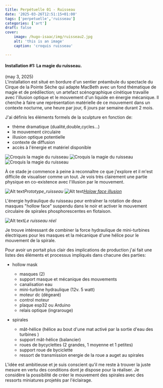 ```yaml
---
title: Perpétuelle 01 - Ruisseau
date: '2025-03-26T12:51:15+01:00'
tags: ['perpetuelle','ruisseau']
categories: ['art']
draft: false
cover:
    image: /hugo-isaac/img/ruisseau2.jpg
    alt: 'this is an image'
    caption: 'croquis ruisseau'

---
```

#### Installation #1: La magie du ruisseau.
(may 3, 2025)  
L'installation est situé en bordure d'un sentier préambule du spectacle du Cirque de la Pointe Sèche qui adapte MacBeth avec un fond thématique de magie et de prédilection; un artefact scénographique cinétique travaille avec l'illusion optique et le mouvement d'un liquide en énergie mécanique. Il cherche à faire une représentation matérielle de ce mouvement dans un contexte nocturne, une heure par jour, 6 jours par semaine durant 2 mois. 

J'ai définis les éléments formels de la sculpture en fonction de:  

- thème dramatique (dualité,double,cycles...)
- le mouvement circulaire
- illusion optique potentielle
- contexte de diffusion
- accès à l'énergie et matériel disponible  

![Croquis la magie du ruisseau](/hugo-isaac/img/ruisseau1.jpg)
![Croquis la magie du ruisseau](/hugo-isaac/img/ruisseau3.jpg)
![Croquis la magie du ruisseau](/hugo-isaac/img/ruisseau5.jpg)

À ce stade je commence à peine à reconnaître ce que j'explore et il m'est difficile de visualiser comme un tout. Je vois très clairement une partie physique en co-existence avec l'illusion par le mouvement. 
 
![Alt text](/hugo-isaac/img/ruisseau6.jpg)*Prototype_ruisseau*
![Alt text](/hugo-isaac/img/hollowface.jpg)*[Holow face illusion](https://www.youtube.com/watch?v=sKa0eaKsdA0&t=1s)*  

L'énergie hydraulique du ruisseau peur entraîner la rotation de deux masques "hollow face" suspendu dans le noir et activer le mouvement circulaire de spirales phosphorescentes en flotaison. 

![Alt text](/hugo-isaac/img/ruisseau4.jpg)*Le ruisseau réel*

Je trouve intéressant de combiner la force hydraulique de mini-turbines électriques pour les masques et la mécanique d'une hélice pour le mouvement de la spirale. 
 
Pour avoir un portait plus clair des implications de production j'ai fait une listes des éléments et processus impliqués dans chacune des parties: 

- hollow mask
    - masques (2)
    - support masque et mécanique des mouvements
    - canalisation eau
    - mini-turbine hydraulique (12v. 5 watt) 
    - moteur dc (dégearé)
    - control moteur 
    - plaque esp32 ou Arduino 
    - relais optique (ingrarouge)

- spirales
    - mât-hélice (hélice au bout d'une mat activé par la sortie d'eau des turbines )
    - support mât-hélice (balancier)
    - roues de bycyclettes (2 grandes, 1 moyenne et 1 petites)
    - support roue de byciclette
    - ressort de transmission energie de la roue a auget au spirales  
   
 L'idée est ambitieuse et je suis conscient qu'il me reste à trouver la juste mesure en vertu des conditions dont je dispose pour la réaliser. Je considère la possibilité de créer le mouvement des spirales avec des ressorts miniatures projetés par l'éclairage. 



